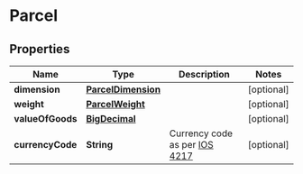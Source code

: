 

# Parcel

## Properties

Name | Type | Description | Notes
------------ | ------------- | ------------- | -------------
**dimension** | [**ParcelDimension**](ParcelDimension.md) |  |  [optional]
**weight** | [**ParcelWeight**](ParcelWeight.md) |  |  [optional]
**valueOfGoods** | [**BigDecimal**](BigDecimal.md) |  |  [optional]
**currencyCode** | **String** | Currency code as per [IOS 4217](https://en.wikipedia.org/wiki/ISO_4217) |  [optional]




